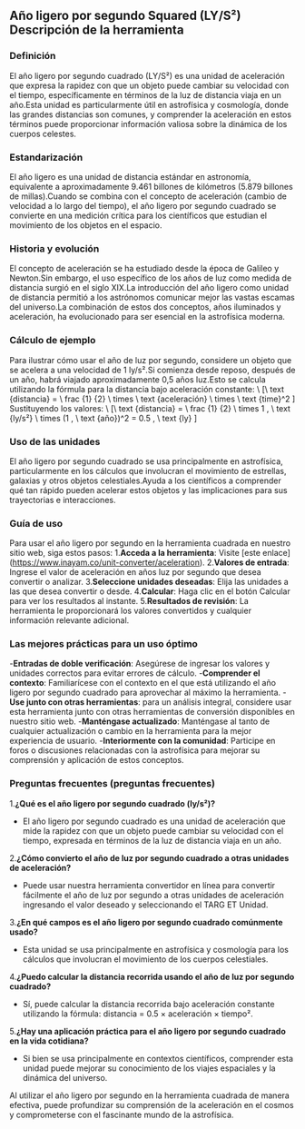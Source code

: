## Año ligero por segundo Squared (LY/S²) Descripción de la herramienta

### Definición
El año ligero por segundo cuadrado (LY/S²) es una unidad de aceleración que expresa la rapidez con que un objeto puede cambiar su velocidad con el tiempo, específicamente en términos de la luz de distancia viaja en un año.Esta unidad es particularmente útil en astrofísica y cosmología, donde las grandes distancias son comunes, y comprender la aceleración en estos términos puede proporcionar información valiosa sobre la dinámica de los cuerpos celestes.

### Estandarización
El año ligero es una unidad de distancia estándar en astronomía, equivalente a aproximadamente 9.461 billones de kilómetros (5.879 billones de millas).Cuando se combina con el concepto de aceleración (cambio de velocidad a lo largo del tiempo), el año ligero por segundo cuadrado se convierte en una medición crítica para los científicos que estudian el movimiento de los objetos en el espacio.

### Historia y evolución
El concepto de aceleración se ha estudiado desde la época de Galileo y Newton.Sin embargo, el uso específico de los años de luz como medida de distancia surgió en el siglo XIX.La introducción del año ligero como unidad de distancia permitió a los astrónomos comunicar mejor las vastas escamas del universo.La combinación de estos dos conceptos, años iluminados y aceleración, ha evolucionado para ser esencial en la astrofísica moderna.

### Cálculo de ejemplo
Para ilustrar cómo usar el año de luz por segundo, considere un objeto que se acelera a una velocidad de 1 ly/s².Si comienza desde reposo, después de un año, habrá viajado aproximadamente 0,5 años luz.Esto se calcula utilizando la fórmula para la distancia bajo aceleración constante:
\ [\ text {distancia} = \ frac {1} {2} \ times \ text {aceleración} \ times \ text {time}^2 \]
Sustituyendo los valores:
\ [\ text {distancia} = \ frac {1} {2} \ times 1 \, \ text {ly/s²} \ times (1 \, \ text {año})^2 = 0.5 \, \ text {ly} \]

### Uso de las unidades
El año ligero por segundo cuadrado se usa principalmente en astrofísica, particularmente en los cálculos que involucran el movimiento de estrellas, galaxias y otros objetos celestiales.Ayuda a los científicos a comprender qué tan rápido pueden acelerar estos objetos y las implicaciones para sus trayectorias e interacciones.

### Guía de uso
Para usar el año ligero por segundo en la herramienta cuadrada en nuestro sitio web, siga estos pasos:
1.**Acceda a la herramienta**: Visite [este enlace] (https://www.inayam.co/unit-converter/aceleration).
2.**Valores de entrada**: Ingrese el valor de aceleración en años luz por segundo que desea convertir o analizar.
3.**Seleccione unidades deseadas**: Elija las unidades a las que desea convertir o desde.
4.**Calcular**: Haga clic en el botón Calcular para ver los resultados al instante.
5.**Resultados de revisión**: La herramienta le proporcionará los valores convertidos y cualquier información relevante adicional.

### Las mejores prácticas para un uso óptimo
-**Entradas de doble verificación**: Asegúrese de ingresar los valores y unidades correctos para evitar errores de cálculo.
-**Comprender el contexto**: Familiarícese con el contexto en el que está utilizando el año ligero por segundo cuadrado para aprovechar al máximo la herramienta.
-**Use junto con otras herramientas**: para un análisis integral, considere usar esta herramienta junto con otras herramientas de conversión disponibles en nuestro sitio web.
-**Manténgase actualizado**: Manténgase al tanto de cualquier actualización o cambio en la herramienta para la mejor experiencia de usuario.
-**Interiormente con la comunidad**: Participe en foros o discusiones relacionadas con la astrofísica para mejorar su comprensión y aplicación de estos conceptos.

### Preguntas frecuentes (preguntas frecuentes)

1.**¿Qué es el año ligero por segundo cuadrado (ly/s²)?**
- El año ligero por segundo cuadrado es una unidad de aceleración que mide la rapidez con que un objeto puede cambiar su velocidad con el tiempo, expresada en términos de la luz de distancia viaja en un año.

2.**¿Cómo convierto el año de luz por segundo cuadrado a otras unidades de aceleración?**
- Puede usar nuestra herramienta convertidor en línea para convertir fácilmente el año de luz por segundo a otras unidades de aceleración ingresando el valor deseado y seleccionando el TARG ET Unidad.

3.**¿En qué campos es el año ligero por segundo cuadrado comúnmente usado?**
- Esta unidad se usa principalmente en astrofísica y cosmología para los cálculos que involucran el movimiento de los cuerpos celestiales.

4.**¿Puedo calcular la distancia recorrida usando el año de luz por segundo cuadrado?**
- Sí, puede calcular la distancia recorrida bajo aceleración constante utilizando la fórmula: distancia = 0.5 × aceleración × tiempo².

5.**¿Hay una aplicación práctica para el año ligero por segundo cuadrado en la vida cotidiana?**
- Si bien se usa principalmente en contextos científicos, comprender esta unidad puede mejorar su conocimiento de los viajes espaciales y la dinámica del universo.

Al utilizar el año ligero por segundo en la herramienta cuadrada de manera efectiva, puede profundizar su comprensión de la aceleración en el cosmos y comprometerse con el fascinante mundo de la astrofísica.